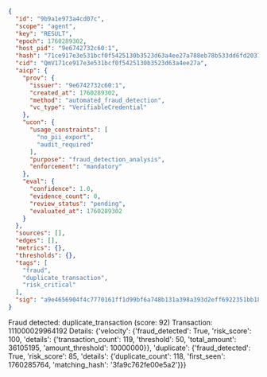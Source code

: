 ```json
{
  "id": "9b9a1e973a4cd07c",
  "scope": "agent",
  "key": "RESULT",
  "epoch": 1760289302,
  "host_pid": "9e6742732c60:1",
  "hash": "71ce917e3e531bcf0f5425130b3523d63a4ee27a788eb78b533dd6fd203701fc",
  "cid": "QmV171ce917e3e531bcf0f5425130b3523d63a4ee27a",
  "aicp": {
    "prov": {
      "issuer": "9e6742732c60:1",
      "created_at": 1760289302,
      "method": "automated_fraud_detection",
      "vc_type": "VerifiableCredential"
    },
    "ucon": {
      "usage_constraints": [
        "no_pii_export",
        "audit_required"
      ],
      "purpose": "fraud_detection_analysis",
      "enforcement": "mandatory"
    },
    "eval": {
      "confidence": 1.0,
      "evidence_count": 0,
      "review_status": "pending",
      "evaluated_at": 1760289302
    }
  },
  "sources": [],
  "edges": [],
  "metrics": {},
  "thresholds": {},
  "tags": [
    "fraud",
    "duplicate_transaction",
    "risk_critical"
  ],
  "sig": "a9e4656904f4c7770161ff1d99bf6a748b131a398a393d2eff6922351bb1840d"
}
```

Fraud detected: duplicate_transaction (score: 92)
Transaction: 111000029964192
Details: {'velocity': {'fraud_detected': True, 'risk_score': 100, 'details': {'transaction_count': 119, 'threshold': 50, 'total_amount': 36105195, 'amount_threshold': 10000000}}, 'duplicate': {'fraud_detected': True, 'risk_score': 85, 'details': {'duplicate_count': 118, 'first_seen': 1760285764, 'matching_hash': '3fa9c762fe00e5a2'}}}